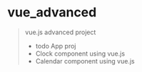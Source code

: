 # vue_advanced

> vue.js advanced project
> + todo App proj
> + Clock component using vue.js
> + Calendar component using vue.js
